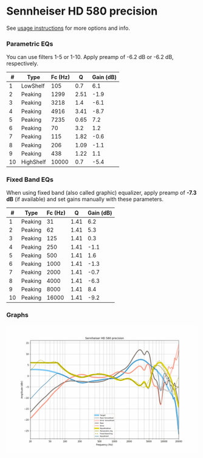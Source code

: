 # Sennheiser HD 580 precision
See [usage instructions](https://github.com/jaakkopasanen/AutoEq#usage) for more options and info.

### Parametric EQs
You can use filters 1-5 or 1-10. Apply preamp of -6.2 dB or -6.2 dB, respectively.

|   # | Type      |   Fc (Hz) |    Q |   Gain (dB) |
|-----|-----------|-----------|------|-------------|
|   1 | LowShelf  |       105 | 0.7  |         6.1 |
|   2 | Peaking   |      1299 | 2.51 |        -1.9 |
|   3 | Peaking   |      3218 | 1.4  |        -6.1 |
|   4 | Peaking   |      4916 | 3.41 |        -8.7 |
|   5 | Peaking   |      7235 | 0.65 |         7.2 |
|   6 | Peaking   |        70 | 3.2  |         1.2 |
|   7 | Peaking   |       115 | 1.82 |        -0.6 |
|   8 | Peaking   |       206 | 1.09 |        -1.1 |
|   9 | Peaking   |       438 | 1.22 |         1.1 |
|  10 | HighShelf |     10000 | 0.7  |        -5.4 |

### Fixed Band EQs
When using fixed band (also called graphic) equalizer, apply preamp of **-7.3 dB** (if available) and set gains manually with these parameters.

|   # | Type    |   Fc (Hz) |    Q |   Gain (dB) |
|-----|---------|-----------|------|-------------|
|   1 | Peaking |        31 | 1.41 |         6.2 |
|   2 | Peaking |        62 | 1.41 |         5.3 |
|   3 | Peaking |       125 | 1.41 |         0.3 |
|   4 | Peaking |       250 | 1.41 |        -1.1 |
|   5 | Peaking |       500 | 1.41 |         1.6 |
|   6 | Peaking |      1000 | 1.41 |        -1.3 |
|   7 | Peaking |      2000 | 1.41 |        -0.7 |
|   8 | Peaking |      4000 | 1.41 |        -6.3 |
|   9 | Peaking |      8000 | 1.41 |         8.4 |
|  10 | Peaking |     16000 | 1.41 |        -9.2 |

### Graphs
![](./Sennheiser%20HD%20580%20precision.png)
